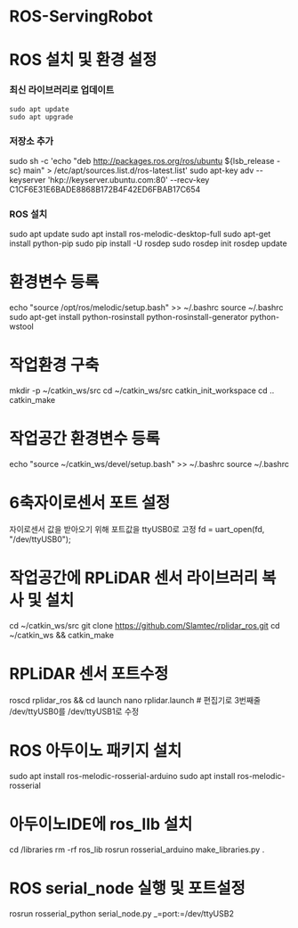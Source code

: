 # ROS-ServingRobot


# ROS 설치 및 환경 설정
### 최신 라이브러리로 업데이트
```
sudo apt update
sudo apt upgrade
```
### 저장소 추가
sudo sh -c 'echo "deb http://packages.ros.org/ros/ubuntu ${lsb_release -sc} main" > /etc/apt/sources.list.d/ros-latest.list'
sudo apt-key adv --keyserver 'hkp://keyserver.ubuntu.com:80' --recv-key C1CF6E31E6BADE8868B172B4F42ED6FBAB17C654
### ROS 설치
sudo apt update
sudo apt install ros-melodic-desktop-full
sudo apt-get install python-pip
sudo pip install -U rosdep
sudo rosdep init
rosdep update

# 환경변수 등록
echo "source /opt/ros/melodic/setup.bash" >> ~/.bashrc
source ~/.bashrc
sudo apt-get install python-rosinstall python-rosinstall-generator python-wstool

# 작업환경 구축
mkdir -p ~/catkin_ws/src
cd ~/catkin_ws/src
catkin_init_workspace
cd ..
catkin_make

# 작업공간 환경변수 등록
echo "source ~/catkin_ws/devel/setup.bash" >> ~/.bashrc
source ~/.bashrc


# 6축자이로센서 포트 설정
자이로센서 값을 받아오기 위해 포트값을 ttyUSB0로 고정
fd = uart_open(fd, "/dev/ttyUSB0");


# 작업공간에 RPLiDAR 센서 라이브러리 복사 및 설치
cd ~/catkin_ws/src
git clone https://github.com/Slamtec/rplidar_ros.git
cd ~/catkin_ws && catkin_make

# RPLiDAR 센서 포트수정
roscd rplidar_ros && cd launch
nano rplidar.launch # 편집기로 3번째줄 /dev/ttyUSB0를 /dev/ttyUSB1로 수정


# ROS 아두이노 패키지 설치
sudo apt install ros-melodic-rosserial-arduino
sudo apt install ros-melodic-rosserial

# 아두이노IDE에 ros_llb 설치
cd <arduino IDE path>/libraries
rm -rf ros_lib
rosrun rosserial_arduino make_libraries.py .
# ROS serial_node 실행 및 포트설정
rosrun rosserial_python serial_node.py _=port:=/dev/ttyUSB2
